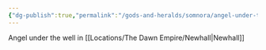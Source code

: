 ```yaml
---
{"dg-publish":true,"permalink":"/gods-and-heralds/somnora/angel-under-the-well/","updated":"2024-12-31T21:37:28.772+00:00"}
---
```


Angel under the well in [[Locations/The Dawn Empire/Newhall\|Newhall]]